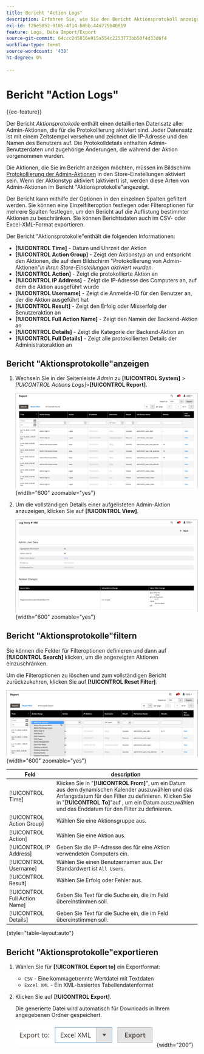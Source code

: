 ```yaml
---
title: Bericht "Action Logs"
description: Erfahren Sie, wie Sie den Bericht Aktionsprotokoll anzeigen, filtern und exportieren, der einen detaillierten Datensatz aller protokollaktivierten Admin-Aktionen bereitstellt.
exl-id: f2be5852-9185-4f14-b0bb-44d779b40819
feature: Logs, Data Import/Export
source-git-commit: 64ccc2d5016e915a554c2253773bb50f4d33d6f4
workflow-type: tm+mt
source-wordcount: '438'
ht-degree: 0%

---
```


# Bericht &quot;Action Logs&quot;

{{ee-feature}}

Der Bericht _Aktionsprotokolle_ enthält einen detaillierten Datensatz aller Admin-Aktionen, die für die Protokollierung aktiviert sind. Jeder Datensatz ist mit einem Zeitstempel versehen und zeichnet die IP-Adresse und den Namen des Benutzers auf. Die Protokolldetails enthalten Admin-Benutzerdaten und zugehörige Änderungen, die während der Aktion vorgenommen wurden.

Die Aktionen, die Sie im Bericht anzeigen möchten, müssen im Bildschirm [Protokollierung der Admin-Aktionen](action-log.md) in den Store-Einstellungen aktiviert sein. Wenn der Aktionstyp aktiviert (aktiviert) ist, werden diese Arten von Admin-Aktionen im Bericht &quot;Aktionsprotokolle&quot;angezeigt.

Der Bericht kann mithilfe der Optionen in den einzelnen Spalten gefiltert werden. Sie können eine Einzelfilteroption festlegen oder Filteroptionen für mehrere Spalten festlegen, um den Bericht auf die Auflistung bestimmter Aktionen zu beschränken. Sie können Berichtsdaten auch im CSV- oder Excel-XML-Format exportieren.

Der Bericht &quot;Aktionsprotokolle&quot;enthält die folgenden Informationen:

- **[!UICONTROL Time]** - Datum und Uhrzeit der Aktion
- **[!UICONTROL Action Group]** - Zeigt den Aktionstyp an und entspricht den Aktionen, die auf dem Bildschirm &quot;Protokollierung von Admin-Aktionen&quot;_in Ihren Store-Einstellungen aktiviert wurden._
- **[!UICONTROL Action]** - Zeigt die protokollierte Aktion an
- **[!UICONTROL IP Address]** - Zeigt die IP-Adresse des Computers an, auf dem die Aktion ausgeführt wurde
- **[!UICONTROL Username]** - Zeigt die Anmelde-ID für den Benutzer an, der die Aktion ausgeführt hat
- **[!UICONTROL Result]** - Zeigt den Erfolg oder Misserfolg der Benutzeraktion an
- **[!UICONTROL Full Action Name]** - Zeigt den Namen der Backend-Aktion an
- **[!UICONTROL Details]** - Zeigt die Kategorie der Backend-Aktion an
- **[!UICONTROL Full Details]** - Zeigt alle protokollierten Details der Administratoraktion an

## Bericht &quot;Aktionsprotokolle&quot;anzeigen

1. Wechseln Sie in der Seitenleiste _Admin_ zu **[!UICONTROL System]** > _[!UICONTROL Actions Logs]_>**[!UICONTROL Report]**.

   ![Aktionsprotokolle](./assets/action-log-report.png){width="600" zoomable="yes"}

1. Um die vollständigen Details einer aufgelisteten Admin-Aktion anzuzeigen, klicken Sie auf **[!UICONTROL View]**.

   ![Details zum Aktionsprotokolleintrag](./assets/action-log-report-view.png){width="600" zoomable="yes"}

## Bericht &quot;Aktionsprotokolle&quot;filtern

Sie können die Felder für Filteroptionen definieren und dann auf **[!UICONTROL Search]** klicken, um die angezeigten Aktionen einzuschränken.

Um die Filteroptionen zu löschen und zum vollständigen Bericht zurückzukehren, klicken Sie auf **[!UICONTROL Reset Filter]**.

![Action log report filters](./assets/action-log-report-filters.png){width="600" zoomable="yes"}

| Feld | description |
|--- |--- |
| [!UICONTROL Time] | Klicken Sie in &quot;**[!UICONTROL From]**&quot;, um ein Datum aus dem dynamischen Kalender auszuwählen und das Anfangsdatum für den Filter zu definieren. Klicken Sie in &quot;**[!UICONTROL To]**&quot;auf , um ein Datum auszuwählen und das Enddatum für den Filter zu definieren. |
| [!UICONTROL Action Group] | Wählen Sie eine Aktionsgruppe aus. |
| [!UICONTROL Action] | Wählen Sie eine Aktion aus. |
| [!UICONTROL IP Address] | Geben Sie die IP-Adresse des für eine Aktion verwendeten Computers ein. |
| [!UICONTROL Username] | Wählen Sie einen Benutzernamen aus. Der Standardwert ist `All Users`. |
| [!UICONTROL Result] | Wählen Sie Erfolg oder Fehler aus. |
| [!UICONTROL Full Action Name] | Geben Sie Text für die Suche ein, die im Feld übereinstimmen soll. |
| [!UICONTROL Details] | Geben Sie Text für die Suche ein, die im Feld übereinstimmen soll. |

{style="table-layout:auto"}

## Bericht &quot;Aktionsprotokolle&quot;exportieren

1. Wählen Sie für **[!UICONTROL Export to]** ein Exportformat:

   - `CSV` - Eine kommagetrennte Wertdatei mit Textdaten
   - `Excel XML` - Ein XML-basiertes Tabellendatenformat

1. Klicken Sie auf **[!UICONTROL Export]**.

   Die generierte Datei wird automatisch für Downloads in Ihrem angegebenen Ordner gespeichert.

   ![Export von Aktionsprotokollen](./assets/action-log-report-export.png){width="200"}
